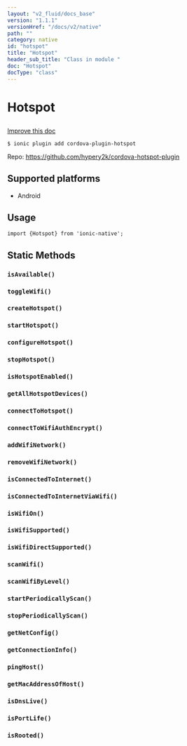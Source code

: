 ```yaml
---
layout: "v2_fluid/docs_base"
version: "1.1.1"
versionHref: "/docs/v2/native"
path: ""
category: native
id: "hotspot"
title: "Hotspot"
header_sub_title: "Class in module "
doc: "Hotspot"
docType: "class"
---
```









<h1 class="api-title">

  
  Hotspot
  

  

  

</h1>

<a class="improve-v2-docs" href='http://github.com/driftyco/ionic-native/edit/master/src/plugins/hotspot.ts#L0'>
  Improve this doc
</a>





<!-- decorators -->


<pre><code>$ ionic plugin add cordova-plugin-hotspot</code></pre>
<p>Repo:
  <a href="https://github.com/hypery2k/cordova-hotspot-plugin">
    https://github.com/hypery2k/cordova-hotspot-plugin
  </a>
</p>

<!-- description -->



<!-- @platforms tag -->
<h2>Supported platforms</h2>

<ul>
  <li>Android</li>
  </ul>

<!-- @platforms tag end -->


<!-- @usage tag -->

<h2>Usage</h2>

<pre><code class="lang-js">import {Hotspot} from &#39;ionic-native&#39;;
</code></pre>




<!-- @property tags -->
<h2>Static Methods</h2>
<div id="isAvailable"></div>
<h3><code>isAvailable()</code>

</h3>











<div id="toggleWifi"></div>
<h3><code>toggleWifi()</code>

</h3>











<div id="createHotspot"></div>
<h3><code>createHotspot()</code>

</h3>











<div id="startHotspot"></div>
<h3><code>startHotspot()</code>

</h3>











<div id="configureHotspot"></div>
<h3><code>configureHotspot()</code>

</h3>











<div id="stopHotspot"></div>
<h3><code>stopHotspot()</code>

</h3>











<div id="isHotspotEnabled"></div>
<h3><code>isHotspotEnabled()</code>

</h3>











<div id="getAllHotspotDevices"></div>
<h3><code>getAllHotspotDevices()</code>

</h3>











<div id="connectToHotspot"></div>
<h3><code>connectToHotspot()</code>

</h3>











<div id="connectToWifiAuthEncrypt"></div>
<h3><code>connectToWifiAuthEncrypt()</code>

</h3>











<div id="addWifiNetwork"></div>
<h3><code>addWifiNetwork()</code>

</h3>











<div id="removeWifiNetwork"></div>
<h3><code>removeWifiNetwork()</code>

</h3>











<div id="isConnectedToInternet"></div>
<h3><code>isConnectedToInternet()</code>

</h3>











<div id="isConnectedToInternetViaWifi"></div>
<h3><code>isConnectedToInternetViaWifi()</code>

</h3>











<div id="isWifiOn"></div>
<h3><code>isWifiOn()</code>

</h3>











<div id="isWifiSupported"></div>
<h3><code>isWifiSupported()</code>

</h3>











<div id="isWifiDirectSupported"></div>
<h3><code>isWifiDirectSupported()</code>

</h3>











<div id="scanWifi"></div>
<h3><code>scanWifi()</code>

</h3>











<div id="scanWifiByLevel"></div>
<h3><code>scanWifiByLevel()</code>

</h3>











<div id="startPeriodicallyScan"></div>
<h3><code>startPeriodicallyScan()</code>

</h3>











<div id="stopPeriodicallyScan"></div>
<h3><code>stopPeriodicallyScan()</code>

</h3>











<div id="getNetConfig"></div>
<h3><code>getNetConfig()</code>

</h3>











<div id="getConnectionInfo"></div>
<h3><code>getConnectionInfo()</code>

</h3>











<div id="pingHost"></div>
<h3><code>pingHost()</code>

</h3>











<div id="getMacAddressOfHost"></div>
<h3><code>getMacAddressOfHost()</code>

</h3>











<div id="isDnsLive"></div>
<h3><code>isDnsLive()</code>

</h3>











<div id="isPortLife"></div>
<h3><code>isPortLife()</code>

</h3>











<div id="isRooted"></div>
<h3><code>isRooted()</code>

</h3>












<!-- methods on the class --><!-- related link --><!-- end content block -->


<!-- end body block -->


